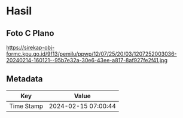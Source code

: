 # Hasil

## Foto C Plano

https://sirekap-obj-formc.kpu.go.id/9f13/pemilu/ppwp/12/07/25/20/03/1207252003036-20240214-160121--95b7e32a-30e6-43ee-a817-8af927fe2f41.jpg


## Metadata

| Key        | Value               |
| ---------- | ------------------- |
| Time Stamp | 2024-02-15 07:00:44 |



